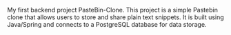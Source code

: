My first backend project PasteBin-Clone.
This project is a simple Pastebin clone that allows users to store and share plain text snippets. It is built using Java/Spring and connects to a PostgreSQL database for data storage.
